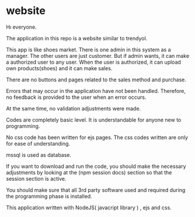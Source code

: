 # website

Hı everyone.

The application in this repo is a website similar to trendyol.

This app is  like  shoes market. There is one admin in this system as a manager. The other users are just customer. But if admin wants, it can make a authorized user  to any user. When the user is authorized,  it can upload own products(shoes) and it can make sales.

There are no buttons and pages related to the sales method and purchase.

Errors that may occur in the application have not been handled. Therefore, no feedback is provided to the user when an error occurs.

At the same time, no validation adjustments were made.

Codes are completely basic level. It is understandable for anyone new to programming.

  No css code has been written for ejs pages. The css codes written are only for ease of understanding.

mssql is used as database.

If you want to download and run the code, you should make the necessary adjustments by looking at the (npm session docs) section so that the session section is active.

You should make sure that all 3rd party software used and required during the programming phase is installed.

This application written with NodeJS( javacript library ) , ejs and css.
